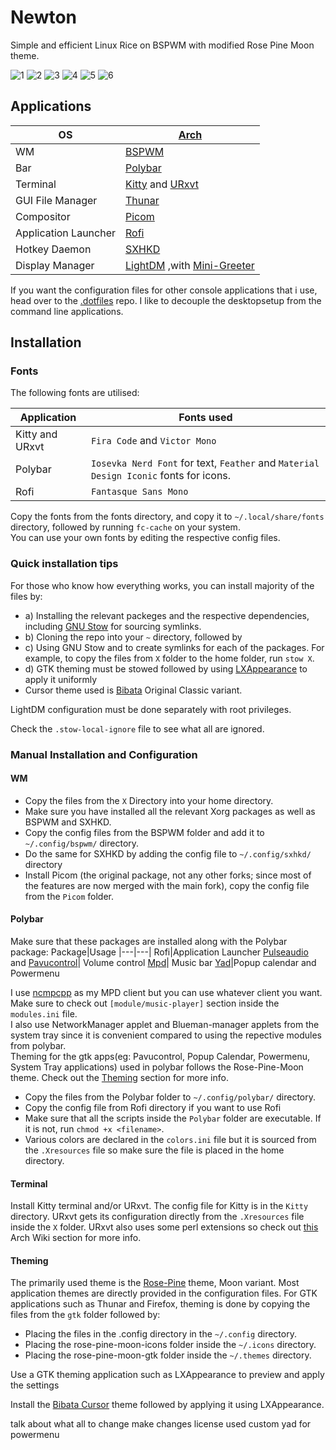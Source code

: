# Newton
Simple and efficient Linux Rice on BSPWM with modified Rose Pine Moon theme.

![1](https://github.com/harishnkr/NewtonRice/blob/main/.github/assets/1.png)
![2](https://github.com/harishnkr/NewtonRice/blob/main/.github/assets/2.png)
![3](https://github.com/harishnkr/NewtonRice/blob/main/.github/assets/3.png)
![4](https://github.com/harishnkr/NewtonRice/blob/main/.github/assets/4.png)
![5](https://github.com/harishnkr/NewtonRice/blob/main/.github/assets/5.png)
![6](https://github.com/harishnkr/NewtonRice/blob/main/.github/assets/6.png)

## Applications

|OS|[Arch](https://archlinux.org/)|
|---|---|
| WM | [BSPWM](https://github.com/baskerville/bspwm) |
|Bar  | [Polybar](https://github.com/polybar/polybar) |
|Terminal|[Kitty](https://github.com/kovidgoyal/kitty) and [URxvt](http://software.schmorp.de/pkg/rxvt-unicode.html)|
|GUI File Manager| [Thunar](https://docs.xfce.org/xfce/thunar/start)|
|Compositor| [Picom](https://github.com/yshui/picom)
|Application Launcher| [Rofi](https://github.com/davatorium/rofi)|
|Hotkey Daemon|[SXHKD](https://github.com/baskerville/sxhkd)|
|Display Manager|[LightDM](https://github.com/canonical/lightdm) ,with [Mini-Greeter](https://github.com/prikhi/lightdm-mini-greeter)|

If you want the configuration files for other console applications that i use, head over to the [.dotfiles](https://github.com/harishnkr/dotfiles) repo. I like to decouple the desktopsetup from the command line applications.

## Installation

### Fonts

The following fonts are utilised:

|Application|Fonts used|
|---|---|
Kitty and URxvt |```Fira Code``` and ```Victor Mono```
Polybar|```Iosevka Nerd Font``` for text, ```Feather``` and ```Material Design Iconic``` fonts for icons.
Rofi| ```Fantasque Sans Mono```

Copy the fonts from the fonts directory, and copy it to ```~/.local/share/fonts``` directory, followed by running ```fc-cache``` on your system.\
You can use your own fonts by editing the respective config files.

### Quick installation tips

For those who know how everything works, you can install majority of the files by: 

* a) Installing the relevant packeges and the respective dependencies, including [GNU Stow](https://www.gnu.org/software/stow/) for sourcing symlinks.
*  b) Cloning the repo into your ```~``` directory, followed by
* c) Using GNU Stow and to create symlinks for each of the packages. For example, to copy the files from ```X``` folder to the home folder, run ```stow X```.
* d) GTK theming must be stowed followed by using [LXAppearance](https://github.com/lxde/lxappearance) to apply it uniformly
* Cursor theme used is [Bibata](https://github.com/ful1e5/Bibata_Cursor) Original Classic variant.

LightDM configuration must be done separately with root privileges.

Check the ```.stow-local-ignore``` file to see what all are ignored.

### Manual Installation and Configuration

#### WM

* Copy the files from the ```X``` Directory into your home directory.
* Make sure you have installed all the relevant Xorg packages as well as BSPWM and SXHKD.
* Copy the config files from the BSPWM folder and add it to ```~/.config/bspwm/``` directory.
* Do the same for  SXHKD by adding the config file to ```~/.config/sxhkd/``` directory
* Install Picom (the original package, not any other forks; since most of the features are now merged with the main fork), copy the config file from the ```Picom``` folder.
#### Polybar

Make sure that these packages are installed along with the Polybar package:
Package|Usage
|---|---|
Rofi|Application Launcher
[Pulseaudio](https://github.com/pulseaudio) and [Pavucontrol](https://freedesktop.org/software/pulseaudio/pavucontrol/)| Volume control
[Mpd](https://www.musicpd.org/)| Music bar
[Yad](https://github.com/v1cont/yad)|Popup calendar and Powermenu

I use [ncmpcpp](https://github.com/ncmpcpp/ncmpcpp) as my MPD client but you can use whatever client you want. Make sure to check out ```[module/music-player]``` section inside the ```modules.ini``` file.\
I also use NetworkManager applet and Blueman-manager applets from the system tray since it is convenient compared to using the repective modules from polybar.\
Theming for the gtk apps(eg: Pavucontrol, Popup Calendar, Powermenu, System Tray applications) used in polybar follows the Rose-Pine-Moon theme. Check out the [Theming](https://github.com/harishnkr/NewtonRice#theming) section for more info.


* Copy the files from the Polybar folder to ```~/.config/polybar/``` directory.
* Copy the config file from Rofi directory if you want to use Rofi
* Make sure that all the scripts inside the ```Polybar``` folder are executable. If it is not, run ```chmod +x <filename>```.
* Various colors are declared in the ```colors.ini``` file but it is sourced from the ```.Xresources``` file so make sure the file is placed in the home directory.


#### Terminal

Install Kitty terminal and/or URxvt. The config file for Kitty is in the ```Kitty``` directory. URxvt gets its configuration directly from the ```.Xresources``` file inside the ```X``` folder. URxvt also uses some perl extensions so check out [this](https://wiki.archlinux.org/title/rxvt-unicode#Perl_extensions) Arch Wiki section for more info.


#### Theming

The primarily used theme is the [Rose-Pine](https://github.com/rose-pine/rose-pine-theme) theme, Moon variant.
Most application themes are directly provided in the configuration files. For GTK applications such as Thunar and Firefox, theming is done by copying the files from the ```gtk``` folder followed by:

* Placing the files in the .config directory in the ```~/.config``` directory.
* Placing the rose-pine-moon-icons folder inside the ```~/.icons``` directory.
* Placing the rose-pine-moon-gtk folder inside the ```~/.themes``` directory.

Use a GTK theming application such as LXAppearance to preview and apply the settings

Install the [Bibata Cursor](https://github.com/ful1e5/Bibata_Cursor#how-to-get-it) theme followed by applying it using LXAppearance.



talk about what all to change
make changes
license
used custom yad for powermenu

